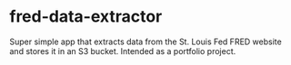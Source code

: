 # fred-data-extractor
Super simple app that extracts data from the  St. Louis Fed FRED website and stores it in an S3 bucket. Intended as a portfolio project. 
